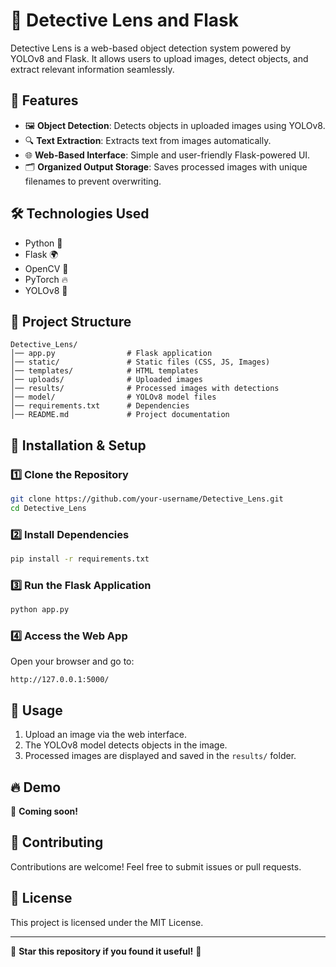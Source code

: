 # 🚀 Detective Lens and Flask

Detective Lens is a web-based object detection system powered by YOLOv8 and Flask. It allows users to upload images, detect objects, and extract relevant information seamlessly.

## 📌 Features
- 🖼️ **Object Detection**: Detects objects in uploaded images using YOLOv8.
- 🔍 **Text Extraction**: Extracts text from images automatically.
- 🌐 **Web-Based Interface**: Simple and user-friendly Flask-powered UI.
- 🗂️ **Organized Output Storage**: Saves processed images with unique filenames to prevent overwriting.

## 🛠️ Technologies Used
- Python 🐍
- Flask 🌍
- OpenCV 🎥
- PyTorch 🔥
- YOLOv8 🎯

## 📂 Project Structure
```
Detective_Lens/
│── app.py                # Flask application
│── static/               # Static files (CSS, JS, Images)
│── templates/            # HTML templates
│── uploads/              # Uploaded images
│── results/              # Processed images with detections
│── model/                # YOLOv8 model files
│── requirements.txt      # Dependencies
│── README.md             # Project documentation
```

## 🚀 Installation & Setup
### 1️⃣ Clone the Repository
```bash
git clone https://github.com/your-username/Detective_Lens.git
cd Detective_Lens
```

### 2️⃣ Install Dependencies
```bash
pip install -r requirements.txt
```

### 3️⃣ Run the Flask Application
```bash
python app.py
```

### 4️⃣ Access the Web App
Open your browser and go to:
```
http://127.0.0.1:5000/
```

## 🎯 Usage
1. Upload an image via the web interface.
2. The YOLOv8 model detects objects in the image.
3. Processed images are displayed and saved in the `results/` folder.

## 🔥 Demo
🚀 **Coming soon!**

## 🤝 Contributing
Contributions are welcome! Feel free to submit issues or pull requests.

## 📜 License
This project is licensed under the MIT License.

---
🌟 **Star this repository if you found it useful!** 🌟

